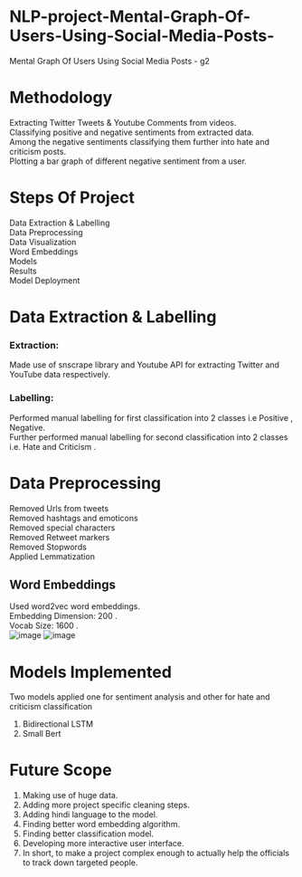 # NLP-project-Mental-Graph-Of-Users-Using-Social-Media-Posts-
Mental Graph Of Users Using Social Media Posts - g2

# Methodology
Extracting Twitter Tweets & Youtube Comments from videos.<br>
Classifying positive and negative sentiments from extracted data.<br>
Among the negative sentiments classifying them further into hate and criticism posts.<br>
Plotting a bar graph of different negative sentiment from a user.<br>

# Steps Of Project
Data Extraction & Labelling <br>
Data Preprocessing <br>
Data Visualization <br>
Word Embeddings <br>
Models <br>
Results <br>
Model Deployment <br>

# Data Extraction & Labelling
### Extraction:
Made use of snscrape library and Youtube API for extracting Twitter and YouTube data respectively. <br>

### Labelling:
Performed manual labelling for first classification into 2 classes i.e Positive , Negative. <br>
Further performed manual labelling for second classification into 2 classes i.e. Hate and Criticism .<br>

# Data Preprocessing
Removed Urls from tweets   <br>
Removed hashtags and emoticons <br>
Removed special characters <br>
Removed Retweet markers <br>
Removed Stopwords <br>
Applied Lemmatization <br>

## Word Embeddings
Used word2vec word embeddings. <br>
Embedding Dimension: 200 . <br>
Vocab Size: 1600 . <br>
![image](https://user-images.githubusercontent.com/58140667/195680150-1f33e6c3-5459-4295-be43-bd9d3931d5dc.png)
![image](https://user-images.githubusercontent.com/58140667/195680188-abf64dae-1a84-485e-a6b0-8caac6c55522.png)

# Models Implemented
Two models applied one for sentiment analysis and other for hate and criticism classification <br>
1. Bidirectional LSTM <br>
2. Small Bert <br>

# Future Scope
1. Making use of huge data. <br>
2. Adding more project specific cleaning steps. <br> 
3. Adding hindi language to the model. <br>
4. Finding better word embedding algorithm. <br>
5. Finding better classification model. <br>
6. Developing more interactive user interface. <br>
7. In short, to make a project complex enough to actually help the officials to track down targeted people.  


